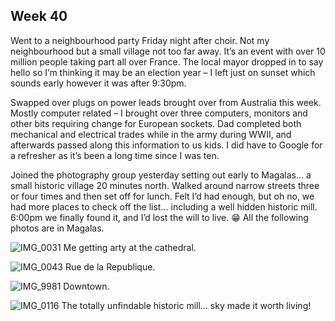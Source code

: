 ## Week 40
Went to a neighbourhood party Friday night after choir. Not my neighbourhood but a small village not too far away. It’s an event with over 10 million people taking part all over France. The local mayor dropped in to say hello so I’m thinking it may be an election year – I left just on sunset which sounds early however it was after 9:30pm.

Swapped over plugs on power leads brought over from Australia this week. Mostly computer related – I brought over three computers, monitors and other bits requiring change for European sockets. Dad completed both mechanical and electrical trades while in the army during WWII, and afterwards passed along this information to us kids. I did have to Google for a refresher as it’s been a long time since I was ten.

Joined the photography group yesterday setting out early to Magalas… a small historic village 20 minutes north. Walked around narrow streets three or four times and then set off for lunch. Felt I’d had enough, but oh no, we had more places to check off the list… including a well hidden historic mill. 6:00pm we finally found it, and I’d lost the will to live. 😁 All the following photos are in Magalas.

![IMG_0031](https://github.com/user-attachments/assets/433ca4c8-03ab-4a97-b7a2-b4ea381b3748)
Me getting arty at the cathedral.

![IMG_0043](https://github.com/user-attachments/assets/904ce690-79f5-4971-bac1-39f42d1a685f)
Rue de la Republique.

![IMG_9981](https://github.com/user-attachments/assets/67b9ad52-a810-4601-b309-0cc6c5842a72)
Downtown.

![IMG_0116](https://github.com/user-attachments/assets/519af6b6-d9e0-4064-8fb2-0fb68cf503bd)
The totally unfindable historic mill... sky made it worth living!
